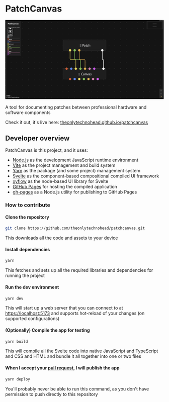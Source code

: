 # PatchCanvas

![Screenshot](screenshot.png)

A tool for documenting patches between professional hardware and software components

Check it out, it's live here: [theonlytechnohead.github.io/patchcanvas](https://theonlytechnohead.github.io/patchcanvas/)

## Developer overview

PatchCanvas is this project, and it uses:
- [Node.js](https://nodejs.org) as the development JavaScript runtime environment
- [Vite](https://vitejs.dev/) as the project management and build system
- [Yarn](https://yarnpkg.com/) as the package (and some project) management system
- [Svelte](https://svelte.dev/) as the component-based compositional compiled UI framework
- [xyflow](https://www.xyflow.com/) as the node-based UI library for Svelte
- [GitHub Pages](https://pages.github.com/) for hosting the compiled application
- [gh-pages](https://github.com/tschaub/gh-pages) as a Node.js utility for publishing to GitHub Pages

### How to contribute

#### Clone the repository
```sh
git clone https://github.com/theonlytechnohead/patchcanvas.git
```
This downloads all the code and assets to your device

#### Install dependencies
```sh
yarn
```
This fetches and sets up all the required libraries and dependencies for running the project

#### Run the dev environment
```sh
yarn dev
```
This will start up a web server that you can connect to at [https://localhost:5173](https://localhost:5173) and supports hot-reload of your changes (on supported configurations)

#### (Optionally) Compile the app for testing
```sh
yarn build
```
This will compile all the Svelte code into native JavaScript and TypeScript and CSS and HTML and bundle it all together into one or two files

#### When I accept your [pull request](https://docs.github.com/en/pull-requests/collaborating-with-pull-requests/proposing-changes-to-your-work-with-pull-requests/about-pull-requests), I will publish the app
```sh
yarn deploy
```
You'll probably never be able to run this command, as you don't have permission to push directly to this repository